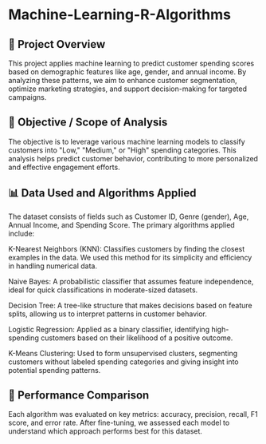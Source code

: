 # Machine-Learning-R-Algorithms
## 📌 Project Overview
This project applies machine learning to predict customer spending scores based on demographic features like age, gender, and annual income. By analyzing these patterns, we aim to enhance customer segmentation, optimize marketing strategies, and support decision-making for targeted campaigns.

## 🎯 Objective / Scope of Analysis
The objective is to leverage various machine learning models to classify customers into "Low," "Medium," or "High" spending categories. This analysis helps predict customer behavior, contributing to more personalized and effective engagement efforts.

## 📊 Data Used and Algorithms Applied
The dataset consists of fields such as Customer ID, Genre (gender), Age, Annual Income, and Spending Score. The primary algorithms applied include:

K-Nearest Neighbors (KNN): Classifies customers by finding the closest examples in the data. We used this method for its simplicity and efficiency in handling numerical data.

Naive Bayes: A probabilistic classifier that assumes feature independence, ideal for quick classifications in moderate-sized datasets.

Decision Tree: A tree-like structure that makes decisions based on feature splits, allowing us to interpret patterns in customer behavior.

Logistic Regression: Applied as a binary classifier, identifying high-spending customers based on their likelihood of a positive outcome.

K-Means Clustering: Used to form unsupervised clusters, segmenting customers without labeled spending categories and giving insight into potential spending patterns.

## 🚀 Performance Comparison
Each algorithm was evaluated on key metrics: accuracy, precision, recall, F1 score, and error rate. After fine-tuning, we assessed each model to understand which approach performs best for this dataset.
